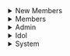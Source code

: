 
<details>
<summary>New Members</summary>
 
### 1. New Member Creates Account
Josh receives a link from a friend to join *Members Only*. Naturally, Josh is very excited and is eager to join the site. Josh finds the link in an email from Members Only and selects it. He is now brought to a *Members Only* webpage that asks him to confirm if he wants to join *Members Only*. Josh will of course select yes on joining *Members Only*. After accepting, he will be brought to a Sign Up page on the website. Josh will have to fill out a form will personal information such as First Name, Last Name, Street Address, City/Town, Zip Code, Country (U.S. only to start), Email Address, and a Password. Josh will then select a box which says that he accepts the Terms and Conditions of *Members Only*. Finally, Josh will submit this form, and he will be sent a confirmation email about joining *Members Only*. Josh will go to this email, select the account confirmation link, effectively finalizing the creation of his account and bringing him to his own *Members Only* account. Afterwards, Josh will be sent a credit card charge that he will have to verify on the site to confirm that he says he is. 

### 2. New Member Signs Up With Code
Brianna manages to get her hands on an invitation code to *Members Only* from one of her favorite idols. To use this, Brianna navigates to the *Members Only* site and is brought to the login page. Since Brianna doesn’t currently have an account, she will have to choose the option to sign up with a code. After selecting this, Brianna will be brought to a new web page where she will be asked to enter her code. Brianna will enter the code and then hit a submit button. Afterwards, she will be brought through the same account creation process as described previously. 

### 3. New Member Invitation Link Expires
Liam receives an invitation link to *Members Only*. However, he is very busy and 
to about it for more than 4 days. Because of this, the link will expire, and he will lose this opportunity to join the site. To be able to join again he will have to be sent another invitation link. 

### 4. New Member Confirms Credit Card Charges
After successfully creating her account, Catherine will have to enter her credit card details so that we can confirm she is who she says she is. Catherine will receive an email to confirm her payment details. Catherine will select this link which will bring her to a form on the *Members Only* site where she will enter a valid 16-digit credit card number, the name the card is under, the expiration date of the card, and the 3 digit CVV associated with the credit. Catherine will then choose to SUBMIT this form. She will then be brought back to her *Members Only* page. 

### 5. New Member Confirms Credit Card Charge
After Catherine successfully enters her credit card information, she will be charged a random amount between $0.20 and $0.45 that she will need to confirm on the *Members Only* site to verify she is who she says she is. Catherine will receive an email shortly after creating her account that notifies her that she has been charged for the first time. Catherine will then navigate to her online banking and check for a charge from *Members Only*. After finding the charge, Catherine will remember the amount and navigate back to notification email from *Members Only*. Catherine will select the hyperlink in the email that brings her to a form with an entry field for the value of the charge. Catherine will then enter the charge amount and select SUBMIT. If she submits the correct amount then she is brought back to her *Members Only* page as a verified Member. Else, she will be asked to resubmit the amount she was charged until she submits the right amount. 

</details>


<details>
<summary>Members</summary>
  
### 6. Member Updates Credit Card Information
Alex will login to their profile. Alex will navigate to their settings page on their personal profile. Member will choose change credit card button. System will prompt user with text boxes to enter new credit card information. User will enter name of card. User will enter card number. User will enter expiration date. User will enter CVV. Alex will hit the submit form button. Credit card will then be verified to make sure it is valid. System will send this to the database to update the current credit card information with this information. Credit card information updates.

### 7. Member Confirms Tri-Monthly Credit Card Charge
System will tell the credit card software it is time to charge Alex. Credit card system will charge member a random amount between $0.20 and $0.40. System will send automated email at specified time period telling member to validate the charge made to their account. Email will include a link that will direct the user to the page to enter the amount charged. System will start a timer for 3 days. Alex will login to their personal bank account and check for the charge from *Members Only*. Alex will select the link provided in email. Alex will be redirected to the webpage with a form where they can enter the amount they were charged by the system. Alex will fill in the text box with that amount. Alex will hit the “Submit form” button. Webserver will receive this information and back end services will process it. System will compare this amount to the amount that was charged. If right, member will be directed back to the *Members Only* homepage. If wrong, member will be blocked out of *Members Only* until they enter the right amount.

### 8. Member Fails to Confirm Tri-Monthly Credit Card Charge
Alex doesn’t enter amount in time and is blocked from account. When Alex tries to access *Members Only*, they will be directed to a page telling them to send another charge. System tells credit card system to send another charge between $0.20 and $0.40. Credits card system sends another random charge. System sends Alex another email. System starts a timer for 3 days. Alex logs into their bank account and sees the charge from *Members Only*. Alex selects the button on email and is redirected to *Members Only*. Alex enters amount in and is either allowed back to website or entered the wrong amount.<br>

### 9. Member Posts Status Update on Personal Profile
Alex will select an option on their profile page that reads “create new post”. Alex will type URL, and can add any additional text to the post. tinyURL generator will shorten the URL given. Alex will hit “post”. The webserver will receive the request send it to the backend. Backend will process the request and post Alex link to their profile feed. Backend services will send the link to the database to store it as something Alex is interested in for potential future advertisement reasons.<br>

### 10. Member Leaves Comment on Other Member's Status
Alex will see their friend’s status on their profile feed. Alex will select the comment button that appears on the bottom of their friend’s post. The Webserver will get the request and pop up a text box overlay on the website. Alex will leave a comment, then hit “Post”. The Webserver will receive the request and send it to the backend services. Backend services will add it to the friend’s comment section on their post. <br>

### 11. Member Invites Non-Member to *Members Only*
Alex navigates to the “Invite New Member” button on their profile page. On this page, Alex will fill in new members email address. Webserver will receive this information and pass it to the backend. Backend will save new members email to database. Backend will tell email system to send a new invitation email. New invitation email will be sent to new member. System will start a timer for 3 days.

#### 11a. Potential New Member Accepts Offer to Join *Members Only*
Alex will gain points. Webserver will receive this information and send it to the backend. Backend will add that many points to Alex’s point system.

#### 11b. Potential New Member Declines Offer / Offer Expires
Alex loses points. Webserver will receive this information and send it to the backend. Backend will subtract that many points from Alex’s point system.

### 12. New Member Signs Up With Sign Up Code
Alex goes to *Members Only* homepage. Alex selects “create account with Special Code” button. Alex is redirected to new page with a text box asking for the code. Alex types in that code. Code is processed by the webserver and sent to the back end. Back end compares that code to a code that was created for a special event (concert, large show). Alex is redirected to a page to signs up (see above).<br>

### 13. Member Posts Photo to Profile
Alex will choose “Post Photo” on their profile feed. Alex can navigate their device for the photo they wish to submit. Alex can then add any additional text to the post that they wish. Alex will then hit submit. The Web Server will receive the request and send it to backend services. Backend services will process and post the request. Backend will save image to database. Admins can use saved image for their own purposes. <br>

### 14. Member Applies/Removes Photo Filter  
Alex will go through the post a photo process, except immediately after they choose their photo they will be given the option to apply a filter. Alex will scroll through various premade filters available on *Members Only*. Alex will choose a filter that will be applied to their photo. The post photo process then continues from here.

#### 14a. Member Removes Filter
Alex navigated to profile page and selects on the photo they wish to remove the filter on. Alex chooses “options”. Alex chooses remove filters. The filters will then be removed from the photo. Alex will then be prompted to confirm their changes. Alex will select “Confirm”. Request will be sent to the web server. Web server will send it to backend. Backend services will replace that photo with the originally posted photo.

#### 14b. Member Adds Sponsored Content
Alex will follow the posting photos process. Alex will then select "Add Sponsored Content". Alex can choose any of the items and place them anywhere in their photo using a drag and drop method. Alex will choose to submit their altered photo. The Web Server will receive the request and send it to backend services. Backend services will process and post the request. Backend will save image to database. Admins can access image and add/delete content as they please.

#### 14c. Member Removes Sponsored Content
Alex will go to their photo with added content. Alex will select options and be given an option to remove content from the photo. Alex will be shown what is added content in their photo such that they can navigate to it and choose to remove it. Alex will submit their changes. The Web Server will receive the request and send it to backend services. Backend services will process and post the request. Backend services will save image to the database. Admins can use image to add/remove/etc. Original poster will not be able to see these changes. 

### 15. Member Logs in to *Members Only*
Johnson wants to login in to *Members Only* and check his feed. To do this, Johnson will navigate to the *Members Only* homepage, which includes a login for existing users form. Johnson will enter his email address and password associated with his *Members Only* account. Johnson will then select LOGIN at the bottom of the form. If his email and password are correct, he will then be redirected to his *Members Only* feed. 

### 16. Member Forgets Password or Inputs Invalid Password
Johnson wants to login to *Members Only*, but he is stuck at the login form on the homepage of the site because he has forgotten the correct password associated with his account. Johnson will then select a link that says, “Forgot Password”. This will redirect him to a different form on the *Members Only* site where he will fill out his email and several other details associated with his account such as his name. Johnson will then be sent an email that sends him a new temporary password to login to his account. Johnson can then reset his password once he logs back into his account and accesses his settings. 

### 17. Member Forgot Email / Inputs Invalid Email
Johnson directs himself to the *Members Only* homepage and tries to login to his account. However, Johnson has somehow forgotten the email associated with his *Members Only* account. After entering his information, Johnson will select "Submit". The system will receive the email and attempt to verify who Johnson is, however because it is the incorrect email Johnson will be denied access to *Members Only* until he can recall the correct email address associated with his account. 

### 18. Member Changes Password
Larry wants to change his password, either for security reasons or because he just logged in with a temporary password because he forgot his previous one. Larry will navigate to the SETTINGS portion of his account after immediately logging in. Larry will then navigate and choose the CHANGE PASSWORD option. Larry will be brought to a separate, private form where he will be prompted to enter a new password. After entering the new password, Larry will be prompted to enter it a second time as to confirm the password and eliminate the possibility of any typos. Larry will then select "Confirm" and the system will verify that the passwords are identical. If they are, then Larry will be redirected back to his *Members Only* feed. Otherwise, Larry will be prompted to enter and reenter the new password again until he successfully enters the same password twice. 

### 19. Member Changes Visibility Settings 
Danny wants to hide his activity from non-followers on *Members Only*. To do this, Danny will go to his personal page and access the SETTINGS portion of the page. Danny will then navigate to the toggle button which allows them to switch between a privatized and un-privatized profile. Since Danny wants to privatize his page, he will select this toggle button to the on setting, effectively hiding his activity from non-followers. 

### 20. Member Blocks a Follower
Syed wants to block one of his followers that ruining his experience on *Members Only*. Syed will go to their *Members Only* personal page. Syed will then go to their followers list and navigate to the person they are concerned about. Syed will then choose to block this follower, which will disallow them from seeing any of Syed’s information, status updates, posted pictures, or any of Syed’s activities on the site. 

### 21. Member Reports Another Member
Phil wants to report another member on *Members Only* for an offensive action. Phil will go to his personal page and access his followers list, navigating to the person he is concerned with. Phil will then choose the option to report this follower. Phil will then be redirected to a report issue page that contains a form where he will enter the member’s name he is concerned with and other details about why they are being reported. After filling out the form, Phil will select "Submit", sending the form to the Web Server. This information will then be redirected to Admins so that they can review the report and decide any further action. 

### 22. Member Flags Photo As Inappropriate/Illegal
Alex is browsing *Members Only* and comes across a photo they believe to be inappropriate
and/or illegal. Alex proceeds to select the “Report” button under said photo. They are then
prompted with a textbox asking for comments on reasoning for reporting the photo. Alex enters
details on why they believe the content to be inappropriate and/or illegal. Alex proceeds to
select the “Confirm” button under the textbox. After selecting confirm, Alex is returned to the
homepage of *Members Only*. 
After hitting confirm, the web server receives the report. The web server sends the report to
backend services. Backend services will process the report, and send to Administrators for
further action.

### 23. Member Invites Potential New Member
Alex is enjoying *Member's Only* and wants to enjoy it with their friend Jessica. Alex wants to send an invitation link to join *Member's Only*. The cost to perform this is 1000 points. Alex has the correct amount of points required to invite Jessica, so they navigate to their profile page. From their profile page, Alex selects the "Invite New Member" button. They are then redirected to a new webpage with a form to fill out. The form includes the required fields of email address, name, and an optional dropdown menu of how Alex knows Jessica. Alex fills in Jessica's valid email address and her full name. Alex does not want *Member's Only* knowing how they know Jessica, so this field is left blank. Alex selects "Submit" and is redirected to a page confirming that an invitation link has been sent to Jessica at her provided email address. If Jessica joins *Members Only*, Alex receives 50 points. If the invitation link expires after 4 days, Alex loses 100 points.
The Web Server receives the submission and passes it to backend services. Backend services receives the submission and sends out an invtation link to the provided email address. Backend services keeps track of how long the email has been out before it is accepted or ignored.

### 24. Member Unfollows Another Member
Alex has decided he no longer wants to see Brian's updates on *Members Only* because his posts are annoying. Thankfully, Alex did not invite Brian so he can do this. Alex navigates to Brian's profile page where they select the "Unfollow" button on Brian's page. Alex is then met with a confirmation popup, "Are you sure you want to unfollow **Brian**?". They confirm their choice to unfollow Brian by selecting the "Yes" button. Alex is then redirected to the *Members Only* homepage. Alex can no longer see any of Brian's updates - which he is very happy about. 
Backend services removes Brian from Alex's follower's list.

### 25. Member Blocks Another Member
Jessica has just broken with Alex, and Alex has been sending threatening messages to Jessica. He won't leave her alone on *Member's Only*. She has decided that it's in her best interest to block Alex. Jessica navigates to Alex's profile page on *Members Only*. She selects the "Block" button on Alex's page, where she is met with a confirmation popup with an optional "Reason For Blocking" textbox. Jessica decides to give the details of her experience in this textbox. She then confirms "Are you sure you want to block **Alex**? **This action cannot be undone.**" Jessica selects the "Yes" confirmation button. She is returned to the *Member's Only* homepage, and all communication between Jessica and Alex is blocked.
Backend services receives information from web server and blocks Alex from accessing Jessica's profile, information and any form of contact. The Web Server sends the report to Administrators. Administrators review the report, deciding if further action is required.

</details>


<details>
<summary>Admin</summary>


</details>



<details>
<summary>Idol</summary>



</details>


<details>
<summary>System</summary>

### System Deducts Points From Member  
The backend receives a request from the frontend. The backend sent a request to the credit card company using a credit card software.
If the credit card is denied, the system freezes the member’s account and changes the permission of the member in a database. 
If the request is successful, the database finds the matched member and takes a point off. Then the system sends updated point information to the frontend. The frontend updates the point information in a local storage and Alex will recoginize the changes.

### System Awards Points to Member
Alex’s invitation is accepted or actions are made awarding points. Backend receives request. Database finds the matched member information in database and updates the matched member's information. System sends updated point information to the frontend. System updates the point information in a local storage and Alex will see the changes. 

### System Receives Login Request From Frontend
The frontend sends a login request to the backend. Backend receives request containing user information. Backend stores a Member's current IP address within the database. The backend confirms that the information given is matched with one of the Member's data in the database. Backend sends tokens and matched user information to the frontend. 

### System Receives Logout Request From Frontend   
Alex selects "Logout" button on frontend. Frontend detects when the logout button is clicked. Frontend sends Alex’s signout time to backend. The backend stores Alex's logout time. The frontend destroys the session data in local storage. The frontend redirects Alex to a landing page. 

### System Receives Registration Request From Frontend 
A potential New Member, Bob, fills out a registration form and selects the "Register" button. Backend receives a request containing a potential New Member's information. If the credit card information currently exists with database, backend sends error to frontend and Bob receives error message. If the credit card information does not exist within database, System checks that given credit information is valid using credit card software. If data is valid, System stores New Member information in database. Frontend will redirect Bob to *Members Only* login page. If the data is **not** valid, backend sends error to frontend and Bob must enter valid credit card details.

### System Collects/Stores Member's Information
Alex performs specific expected actions. The frontend detects an item being clicked when a member clicks a specific post or recognizes an item(content) on the current screen (if a member stays longer than a particular second at the same page without scrolling down or going out to other pages). The frontend sends the item(content) information to the backend. The backend receives the data and stores them in the database.

### System Converts URL to Shortened URL 
The frontend sends the request to a backend. Then the frontend sends a request to the backend with original URL information. The backend gets the request and uses a hash function to generate a shortened URL. The system saves the shortened URL into the database. The system sends the shortened URL to the frontend. In the case of the system can't perform shortening, it will use the original URL. 
</details>
